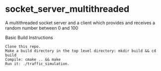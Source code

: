 # socket_server_multithreaded
A multithreaded socket server and a client which provides and receives a random number between 0 and 100

Basic Build Instructions

    Clone this repo.
    Make a build directory in the top level directory: mkdir build && cd build
    Compile: cmake .. && make
    Run it: ./traffic_simulation.

